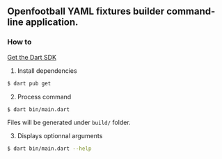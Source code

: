 ## Openfootball YAML fixtures builder command-line application.

### How to

[Get the Dart SDK](https://dart.dev/get-dart)

1. Install dependencies

```bash
$ dart pub get
```

2. Process command

```bash
$ dart bin/main.dart
```

Files will be generated under `build/` folder.

3. Displays optionnal arguments

```bash
$ dart bin/main.dart --help
```
